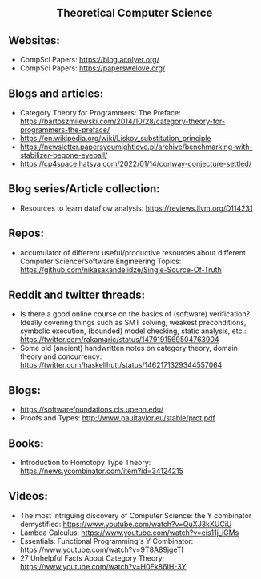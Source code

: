 <h2 align="center">Theoretical Computer Science</h2>

## Websites:

- CompSci Papers: https://blog.acolyer.org/
- CompSci Papers: https://paperswelove.org/

## Blogs and articles:

- Category Theory for Programmers: The Preface: https://bartoszmilewski.com/2014/10/28/category-theory-for-programmers-the-preface/
- https://en.wikipedia.org/wiki/Liskov_substitution_principle
- https://newsletter.papersyoumightlove.pl/archive/benchmarking-with-stabilizer-begone-eyeball/
- https://cp4space.hatsya.com/2022/01/14/conway-conjecture-settled/

## Blog series/Article collection:

- Resources to learn dataflow analysis: https://reviews.llvm.org/D114231

## Repos:

- accumulator of different useful/productive resources about different Computer Science/Software Engineering Topics: https://github.com/nikasakandelidze/Single-Source-Of-Truth

## Reddit and twitter threads:

- Is there a good online course on the basics of (software) verification?
  Ideally covering things such as SMT solving, weakest preconditions, symbolic execution, (bounded) model checking, static analysis, etc.: https://twitter.com/rakamaric/status/1479191569504763904
- Some old (ancient) handwritten notes on category theory, domain theory and concurrency: https://twitter.com/haskellhutt/status/1462171329344557064

## Blogs:

- https://softwarefoundations.cis.upenn.edu/
- Proofs and Types: http://www.paultaylor.eu/stable/prot.pdf

## Books:

- Introduction to Homotopy Type Theory: https://news.ycombinator.com/item?id=34124215

## Videos:

- The most intriguing discovery of Computer Science: the Y combinator demystified: https://www.youtube.com/watch?v=QuXJ3kXUCiU
- Lambda Calculus: https://www.youtube.com/watch?v=eis11j_iGMs
- Essentials: Functional Programming's Y Combinator: https://www.youtube.com/watch?v=9T8A89jgeTI
- 27 Unhelpful Facts About Category Theory: https://www.youtube.com/watch?v=H0Ek86IH-3Y
